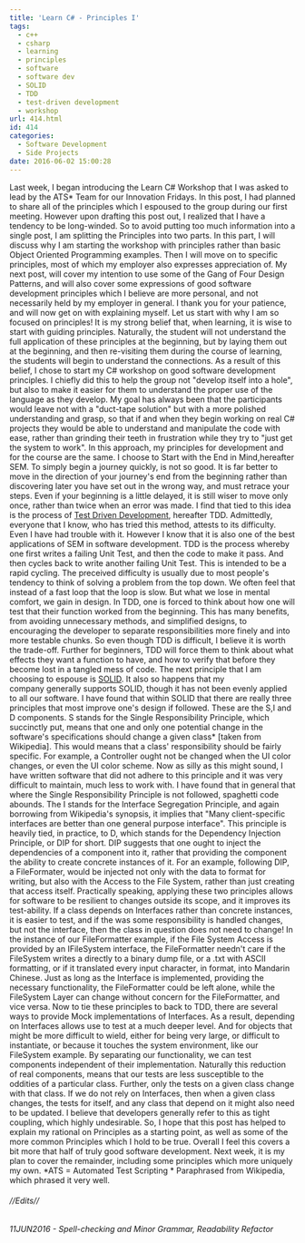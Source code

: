 ```yaml
---
title: 'Learn C# - Principles I'
tags:
  - c++
  - csharp
  - learning
  - principles
  - software
  - software dev
  - SOLID
  - TDD
  - test-driven development
  - workshop
url: 414.html
id: 414
categories:
  - Software Development
  - Side Projects
date: 2016-06-02 15:00:28
---
```


Last week, I began introducing the Learn C# Workshop that I was asked to lead by the ATS* Team for our Innovation Fridays. In this post, I had planned to share all of the principles which I espoused to the group during our first meeting. However upon drafting this post out, I realized that I have a tendency to be long-winded. So to avoid putting too much information into a single post, I am splitting the Principles into two parts. In this part, I will discuss why I am starting the workshop with principles rather than basic Object Oriented Programming examples. Then I will move on to specific principles, most of which my employer also expresses appreciation of. My next post, will cover my intention to use some of the Gang of Four Design Patterns, and will also cover some expressions of good software development principles which I believe are more personal, and not necessarily held by my employer in general. I thank you for your patience, and will now get on with explaining myself. Let us start with why I am so focused on principles! It is my strong belief that, when learning, it is wise to start with guiding principles. Naturally, the student will not understand the full application of these principles at the beginning, but by laying them out at the beginning, and then re-visiting them during the course of learning, the students will begin to understand the connections. As a result of this belief, I chose to start my C# workshop on good software development principles. I chiefly did this to help the group not "develop itself into a hole", but also to make it easier for them to understand the proper use of the language as they develop. My goal has always been that the participants would leave not with a "duct-tape solution" but with a more polished understanding and grasp, so that if and when they begin working on real C# projects they would be able to understand and manipulate the code with ease, rather than grinding their teeth in frustration while they try to "just get the system to work". In this approach, my principles for development and for the course are the same. I choose to Start with the End in Mind,hereafter SEM. To simply begin a journey quickly, is not so good. It is far better to move in the direction of your journey's end from the beginning rather than discovering later you have set out in the wrong way, and must retrace your steps. Even if your beginning is a little delayed, it is still wiser to move only once, rather than twice when an error was made. I find that tied to this idea is the process of [Test Driven Development](https://en.wikipedia.org/wiki/Test-driven_development), hereafter TDD. Admittedly, everyone that I know, who has tried this method, attests to its difficulty. Even I have had trouble with it. However I know that it is also one of the best applications of SEM in software development. TDD is the process whereby one first writes a failing Unit Test, and then the code to make it pass. And then cycles back to write another failing Unit Test. This is intended to be a rapid cycling. The preceived difficulty is usually due to most people's tendency to think of solving a problem from the top down. We often feel that instead of a fast loop that the loop is slow. But what we lose in mental comfort, we gain in design. In TDD, one is forced to think about how one will test that their function worked from the beginning. This has many benefits, from avoiding unnecessary methods, and simplified designs, to encouraging the developer to separate responsibilities more finely and into more testable chunks. So even though TDD is difficult, I believe it is worth the trade-off. Further for beginners, TDD will force them to think about what effects they want a function to have, and how to verify that before they become lost in a tangled mess of code. The next principle that I am choosing to espouse is [SOLID](https://en.wikipedia.org/wiki/SOLID_%28object-oriented_design%29). It also so happens that my company generally supports SOLID, though it has not been evenly applied to all our software. I have found that within SOLID that there are really three principles that most improve one's design if followed. These are the S,I and D components. S stands for the Single Responsibility Principle, which succinctly put, means that one and only one potential change in the software's specifications should change a given class* \[taken from Wikipedia\]. This would means that a class' responsibility should be fairly specific. For example, a Controller ought not be changed when the UI color changes, or even the UI color scheme. Now as silly as this might sound, I have written software that did not adhere to this principle and it was very difficult to maintain, much less to work with. I have found that in general that where the Single Responsibility Principle is not followed, spaghetti code abounds. The I stands for the Interface Segregation Principle, and again borrowing from Wikipedia's synopsis, it implies that "Many client-specific interfaces are better than one general purpose interface". This principle is heavily tied, in practice, to D, which stands for the Dependency Injection Principle, or DIP for short. DIP suggests that one ought to inject the dependencies of a component into it, rather that providing the component the ability to create concrete instances of it. For an example, following DIP, a FileFormater, would be injected not only with the data to format for writing, but also with the Access to the File System, rather than just creating that access itself. Practically speaking, applying these two principles allows for software to be resilient to changes outside its scope, and it improves its test-ability. If a class depends on Interfaces rather than concrete instances, it is easier to test, and if the was some responsibility is handled changes, but not the interface, then the class in question does not need to change! In the instance of our FileFormatter example, if the File System Access is provided by an IFileSystem interface, the FileFormatter needn't care if the FileSystem writes a directly to a binary dump file, or a .txt with ASCII formatting, or if it translated every input character, in format, into Mandarin Chinese. Just as long as the Interface is implemented, providing the necessary functionality, the FileFormatter could be left alone, while the FileSystem Layer can change without concern for the FileFormatter, and vice versa. Now to tie these principles to back to TDD, there are several ways to provide Mock implementations of Interfaces. As a result, depending on Interfaces allows use to test at a much deeper level. And for objects that might be more difficult to wield, either for being very large, or difficult to instantiate, or because it touches the system environment, like our FileSystem example. By separating our functionality, we can test components independent of their implementation. Naturally this reduction of real components, means that our tests are less susceptible to the oddities of a particular class. Further, only the tests on a given class change with that class. If we do not rely on Interfaces, then when a given class changes, the tests for itself, and any class that depend on it might also need to be updated. I believe that developers generally refer to this as tight coupling, which highly undesirable. So, I hope that this post has helped to explain my rational on Principles as a starting point, as well as some of the more common Principles which I hold to be true. Overall I feel this covers a bit more that half of truly good software development. Next week, it is my plan to cover the remainder, including some principles which more uniquely my own.  \*ATS = Automated Test Scripting \* Paraphrased from Wikipedia, which phrased it very well.

###### //Edits//

###### 11JUN2016 - Spell-checking and Minor Grammar, Readability Refactor